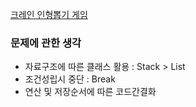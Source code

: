 [크레인 인형뽑기 게임](https://programmers.co.kr/learn/courses/30/lessons/64061)

### 문제에 관한 생각
- 자료구조에 따른 클래스 활용 : Stack > List
- 조건성립시 중단 : Break
- 연산 및 저장순서에 따른 코드간결화